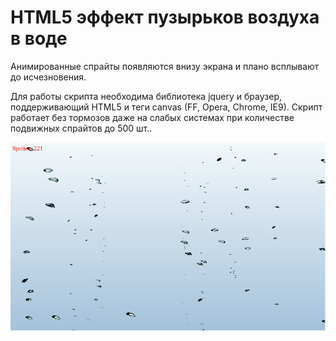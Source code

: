 <h1>HTML5 эффект пузырьков воздуха в воде</h1>
<p>Анимированные спрайты появляются внизу экрана и плано всплывают до исчезновения.</p>
<p>Для работы скрипта необходима библиотека jquery и браузер, поддерживающий HTML5 и теги canvas (FF, Opera, Chrome, IE9). Скрипт работает без тормозов даже на слабых системах при количестве подвижных спрайтов до 500 шт..</p>
<img src="preview.jpg" alt="HTML5 эффект пузырьков воздуха в воде" />
